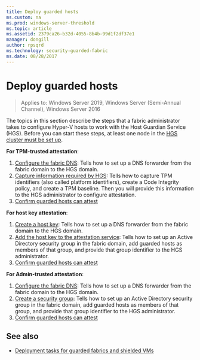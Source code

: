 ```yaml
---
title: Deploy guarded hosts
ms.custom: na
ms.prod: windows-server-threshold
ms.topic: article
ms.assetid: 2379ca26-b32d-4055-8b4b-99d1f2df37e1
manager: dongill
author: rpsqrd
ms.technology: security-guarded-fabric
ms.date: 08/28/2017
---
```


# Deploy guarded hosts

>Applies to: Windows Server 2019, Windows Server (Semi-Annual Channel), Windows Server 2016

The topics in this section describe the steps that a fabric administrator takes to configure Hyper-V hosts to work with the Host Guardian Service (HGS). Before you can start these steps, at least one node in the [HGS cluster must be set up](guarded-fabric-setting-up-the-host-guardian-service-hgs.md).

**For TPM-trusted attestation**:
1. [Configure the fabric DNS](guarded-fabric-configuring-fabric-dns.md): Tells how to set up a DNS forwarder from the fabric domain to the HGS domain.
2. [Capture information required by HGS](guarded-fabric-tpm-trusted-attestation-capturing-hardware.md): Tells how to capture TPM identifiers (also called platform identifiers), create a Code Integrity policy, and create a TPM baseline. Then you will provide this information to the HGS administrator to configure attestation.
3. [Confirm guarded hosts can attest](guarded-fabric-confirm-hosts-can-attest-successfully.md)

**For host key attestation**:
1. [Create a host key](guarded-fabric-create-host-key.md#create-a-host-key): Tells how to set up a DNS forwarder from the fabric domain to the HGS domain.
2. [Add the host key to the attestation service](guarded-fabric-create-host-key.md#add-the-host-key-to-the-attestation-service): Tells how to set up an Active Directory security group in the fabric domain, add guarded hosts as members of that group, and provide that group identifier to the HGS administrator. 
3. [Confirm guarded hosts can attest](guarded-fabric-confirm-hosts-can-attest-successfully.md)


**For Admin-trusted attestation**:
1. [Configure the fabric DNS](guarded-fabric-configuring-fabric-dns.md): Tells how to set up a DNS forwarder from the fabric domain to the HGS domain.
2. [Create a security group](guarded-fabric-admin-trusted-attestation-creating-a-security-group.md): Tells how to set up an Active Directory security group in the fabric domain, add guarded hosts as members of that group, and provide that group identifier to the HGS administrator. 
3. [Confirm guarded hosts can attest](guarded-fabric-confirm-hosts-can-attest-successfully.md)


## See also

- [Deployment tasks for guarded fabrics and shielded VMs](guarded-fabric-deploying-hgs-overview.md#deployment-tasks-for-guarded-fabrics-and-shielded-vms)
